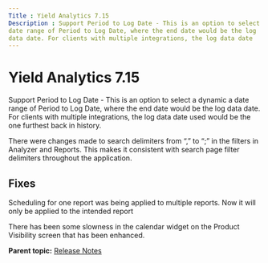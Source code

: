 ```yaml
---
Title : Yield Analytics 7.15
Description : Support Period to Log Date - This is an option to select a dynamic a
date range of Period to Log Date, where the end date would be the log
data date. For clients with multiple integrations, the log data date
---
```



# Yield Analytics 7.15



Support Period to Log Date - This is an option to select a dynamic a
date range of Period to Log Date, where the end date would be the log
data date. For clients with multiple integrations, the log data date
used would be the one furthest back in history.

There were changes made to search delimiters from “,” to “;” in the
filters in Analyzer and Reports. This makes it consistent with search
page filter delimiters throughout the application.



## Fixes

Scheduling for one report was being applied to multiple reports. Now it
will only be applied to the intended report

There has been some slowness in the calendar widget on the Product
Visibility screen that has been enhanced.





<div class="familylinks">

<div class="parentlink">

**Parent topic:**
<a href="../topics/release-notes.html" class="link">Release Notes</a>







